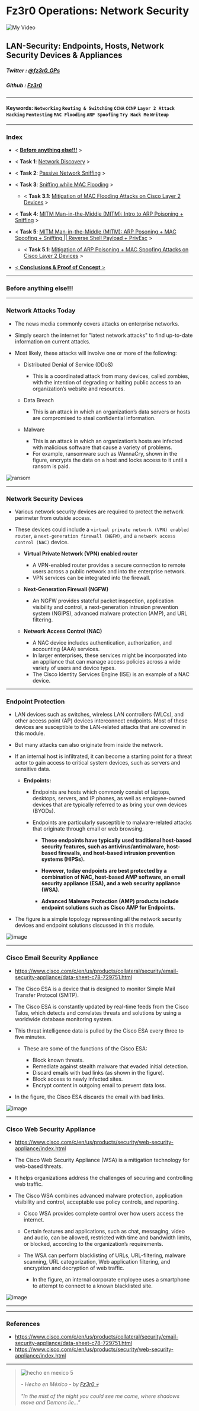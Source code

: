 
# Fz3r0 Operations: Network Security

![My Video](https://user-images.githubusercontent.com/94720207/165892585-b830998d-d7c5-43b4-a3ad-f71a07b9077e.gif)

## LAN-Security: Endpoints, Hosts, Network Security Devices & Appliances

##### Twitter  : [@fz3r0_OPs](https://twitter.com/Fz3r0_OPs) 
##### Github  : [Fz3r0](https://github.com/fz3r0) 

---
 
#### Keywords: `Networking` `Routing & Switching` `CCNA` `CCNP` `Layer 2 Attack` `Hacking` `Pentesting` `MAC Flooding` `ARP Spoofing` `Try Hack Me` `Writeup`
---
   
### Index 

- < **[Before anything else!!!]()** >

- < **Task 1**: [Network Discovery]() >

- < **Task 2**: [Passive Network Sniffing](/Networking/Attacking-Cisco/THM-L2-MAC-Flooding-&-ARP-Spoofing-writeup.md#passive-network-sniffing) >

- < **Task 3**: [Sniffing while MAC Flooding](/Networking/Attacking-Cisco/THM-L2-MAC-Flooding-&-ARP-Spoofing-writeup.md#sniffing-while-mac-flooding) >

    - < **Task 3.1**: [Mitigation of MAC Flooding Attacks on Cisco Layer 2 Devices](/Networking/Attacking-Cisco/THM-L2-MAC-Flooding-&-ARP-Spoofing-writeup.md#mitigation-of-mac-flooding-attacks-on-cisco-layer-2-devices) >

- < **Task 4**: [MITM Man-in-the-Middle (MITM): Intro to ARP Poisoning + Sniffing](/Networking/Attacking-Cisco/THM-L2-MAC-Flooding-&-ARP-Spoofing-writeup.md#man-in-the-middle-intro-to-arp-spoofing) >

- < **Task 5**: [MITM Man-in-the-Middle (MITM): ARP Posoning + MAC Spoofing + Sniffing || Reverse Shell Payload + PrivEsc](/Networking/Attacking-Cisco/THM-L2-MAC-Flooding-&-ARP-Spoofing-writeup.md#man-in-the-middle-sniffing) >

    - < **Task 5.1**: [Mitigation of ARP Poisoning + MAC Spoofing Attacks on Cisco Layer 2 Devices]() >

- [< **Conclusions & Proof of Concept** >]()

---

### Before anything else!!!



    
---

### Network Attacks Today

- The news media commonly covers attacks on enterprise networks. 
- Simply search the internet for "latest network attacks" to find up-to-date information on current attacks. 
- Most likely, these attacks will involve one or more of the following:

    - Distributed Denial of Service (DDoS)
        
        - This is a coordinated attack from many devices, called zombies, with the intention of degrading or halting public access to an organization’s website and resources.

    - Data Breach
    
        - This is an attack in which an organization’s data servers or hosts are compromised to steal confidential information.

    - Malware 
    
        - This is an attack in which an organization’s hosts are infected with malicious software that cause a variety of problems. 
        - For example, ransomware such as WannaCry, shown in the figure, encrypts the data on a host and locks access to it until a ransom is paid.

![ransom](https://www.pcrisk.com/images/stories/screenshots201703/wanna-decrypt0r-gif.gif)

---

### Network Security Devices

- Various network security devices are required to protect the network perimeter from outside access. 
- These devices could include a `virtual private network (VPN) enabled router`, a `next-generation firewall (NGFW)`, and a `network access control (NAC)` device.

    - **Virtual Private Network (VPN) enabled router**  
        - A VPN-enabled router provides a secure connection to remote users across a public network and into the enterprise network. 
        - VPN services can be integrated into the firewall.
       
    - **Next-Generation Firewall (NGFW)**
        - An NGFW provides stateful packet inspection, application visibility and control, a next-generation intrusion prevention system (NGIPS), advanced malware protection (AMP), and URL filtering.

    - **Network Access Control (NAC)**
        - A NAC device includes authentication, authorization, and accounting (AAA) services. 
        - In larger enterprises, these services might be incorporated into an appliance that can manage access policies across a wide variety of users and device types. 
        - The Cisco Identity Services Engine (ISE) is an example of a NAC device.    

---

### Endpoint Protection

- LAN devices such as switches, wireless LAN controllers (WLCs), and other access point (AP) devices interconnect endpoints. Most of these devices are susceptible to the LAN-related attacks that are covered in this module.

- But many attacks can also originate from inside the network. 
- If an internal host is infiltrated, it can become a starting point for a threat actor to gain access to critical system devices, such as servers and sensitive data.

    - **Endpoints:**

        - Endpoints are hosts which commonly consist of laptops, desktops, servers, and IP phones, as well as employee-owned devices that are typically referred to as bring your own devices (BYODs). 
        - Endpoints are particularly susceptible to malware-related attacks that originate through email or web browsing. 
        
            - **These endpoints have typically used traditional host-based security features, such as antivirus/antimalware, host-based firewalls, and host-based intrusion prevention systems (HIPSs).** 
        
            - **However, today endpoints are best protected by a combination of NAC, host-based AMP software, an email security appliance (ESA), and a web security appliance (WSA).** 
            - **Advanced Malware Protection (AMP) products include endpoint solutions such as Cisco AMP for Endpoints.**

- The figure is a simple topology representing all the network security devices and endpoint solutions discussed in this module.

![image](https://user-images.githubusercontent.com/94720207/167505669-5baa271b-6ca2-4470-8a63-1c2adea48824.png)

---

### Cisco Email Security Appliance

- https://www.cisco.com/c/en/us/products/collateral/security/email-security-appliance/data-sheet-c78-729751.html

- The Cisco ESA is a device that is designed to monitor Simple Mail Transfer Protocol (SMTP). 
- The Cisco ESA is constantly updated by real-time feeds from the Cisco Talos, which detects and correlates threats and solutions by using a worldwide database monitoring system. 
- This threat intelligence data is pulled by the Cisco ESA every three to five minutes. 

    - These are some of the functions of the Cisco ESA:

        - Block known threats.
        - Remediate against stealth malware that evaded initial detection.
        - Discard emails with bad links (as shown in the figure).
        - Block access to newly infected sites.
        - Encrypt content in outgoing email to prevent data loss.

- In the figure, the Cisco ESA discards the email with bad links.

![image](https://user-images.githubusercontent.com/94720207/167508145-fa289869-6b03-4293-b01c-0e6a202a5aca.png)

--- 

### Cisco Web Security Appliance

- https://www.cisco.com/c/en/us/products/security/web-security-appliance/index.html

- The Cisco Web Security Appliance (WSA) is a mitigation technology for web-based threats. 
- It helps organizations address the challenges of securing and controlling web traffic. 
- The Cisco WSA combines advanced malware protection, application visibility and control, acceptable use policy controls, and reporting.

    - Cisco WSA provides complete control over how users access the internet. 
    - Certain features and applications, such as chat, messaging, video and audio, can be allowed, restricted with time and bandwidth limits, or blocked, according to the organization’s requirements. 
    - The WSA can perform blacklisting of URLs, URL-filtering, malware scanning, URL categorization, Web application filtering, and encryption and decryption of web traffic.

        - In the figure, an internal corporate employee uses a smartphone to attempt to connect to a known blacklisted site.

![image](https://user-images.githubusercontent.com/94720207/167508415-99aa415b-f78b-4025-9aa0-d202bedaf9cc.png)

---






---

### References

- https://www.cisco.com/c/en/us/products/collateral/security/email-security-appliance/data-sheet-c78-729751.html
- https://www.cisco.com/c/en/us/products/security/web-security-appliance/index.html 
 
---

> ![hecho en mexico 5](https://user-images.githubusercontent.com/94720207/166068790-fa1f243d-2db9-4810-a6e4-eb3c4ad23700.png)
>
> _- Hecho en México - by [Fz3r0 💀](https://github.com/Fz3r0/)_  
>
> _"In the mist of the night you could see me come, where shadows move and Demons lie..."_ 



